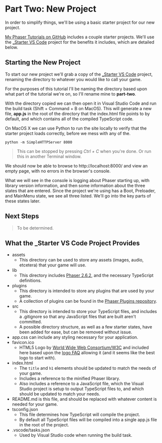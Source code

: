# Part Two: New Project
In order to simplify things, we'll be using a basic starter project for our new project.

[My Phaser Tutorials on GitHub](https://github.com/JamesSkemp/PhaserTutorials) includes a couple starter projects. We'll use the [_Starter VS Code](https://github.com/JamesSkemp/PhaserTutorials/tree/master/_Starter%20VS%20Code) project for the benefits it includes, which are detailed below.

## Starting the New Project
To start our new project we'll grab a copy of the [_Starter VS Code](https://github.com/JamesSkemp/PhaserTutorials/tree/master/_Starter%20VS%20Code) project, renaming the directory to whatever you would like to call your game.

For the purposes of this tutorial I'll be naming the directory based upon what part of the tutorial we're on, so I'll rename mine to **part-two**.

With the directory copied we can then open it in Visual Studio Code and run the build task (Shift + Command + B on MacOS). This will generate a new file, **app.js** in the root of the directory that the index.html file points to by default, and which contains all of the compiled TypeScript code.

On MacOS X we can use Python to run the site locally to verify that the starter project loads correctly, before we mess with any of the.

	python -m SimpleHTTPServer 8000

> This can be stopped by pressing *Ctrl + C* when you're done. Or run this in another Terminal window.

We should now be able to browse to http://localhost:8000/ and view an empty page, with no errors in the browser's console.

What we will see in the console is logging about Phaser starting up, with library version information, and then some information about the three states that are entered. Since the project we're using has a Boot, Preloader, and MainMenu state, we see all three listed. We'll go into the key parts of these states later.

## Next Steps

> To be determined.

## What the _Starter VS Code Project Provides
- assets
	- This directory can be used to store any assets (images, audio, etcetera) that your game will use.
- lib
	- This directory includes [Phaser 2.6.2](http://phaser.io/), and the necessary TypeScript definitions.
- plugins
	- This directory is intended to store any plugins that are used by your game.
	- A collection of plugins can be found in the [Phaser Plugins repository](https://github.com/photonstorm/phaser-plugins).
- src
	- This directory is intended to store your TypeScript files, and includes a .gitignore so that any JavaScript files that are built aren't committed.
	- A possible directory structure, as well as a few starter states, have been added for ease, but can be removed without issue.
- app.css can include any styling necessary for your application.
- favicon.ico
	- HTML5 Logo by [World Wide Web Consortium/W3C](http://www.w3.org/) and included here based upon the [logo FAQ](http://www.w3.org/html/logo/faq.html) allowing it (and it seems like the best logo to start with).
- index.html
	- The `title` and `h1` elements should be updated to match the needs of your game.
	- Includes a reference to the minified Phaser library.
	- Also includes a reference to a JavaScript file, which the Visual Studio project is setup to output TypeScript files to, and which should be updated to match your needs.
- README.md is this file, and should be replaced with whatever content is needed for your game.
- tsconfig.json
	- This file determines how TypeScript will compile the project.
	- By default all TypeScript files will be compiled into a single app.js file in the root of the project.
- .vscode/tasks.json
	- Used by Visual Studio code when running the build task.
